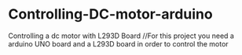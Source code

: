 # Controlling-DC-motor-arduino
Controlling a dc motor with L293D Board
//For this project you need a arduino UNO board and a L293D board in order to control the motor
